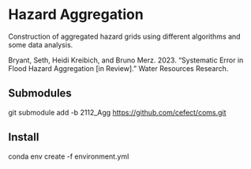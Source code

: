 # Hazard Aggregation 
Construction of aggregated hazard grids using different algorithms and some data analysis. 

Bryant, Seth, Heidi Kreibich, and Bruno Merz. 2023. “Systematic Error in Flood Hazard Aggregation [in Review].” Water Resources Research.


## Submodules
git submodule add -b 2112_Agg https://github.com/cefect/coms.git

## Install
conda env create -f environment.yml